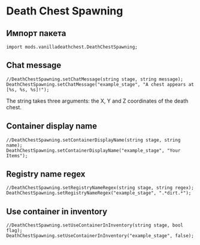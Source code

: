# Death Chest Spawning

## Импорт пакета
`import mods.vanilladeathchest.DeathChestSpawning;`

## Chat message
```zenscript
//DeathChestSpawning.setChatMessage(string stage, string message);
DeathChestSpawning.setChatMessage("example_stage", "A chest appears at [%s, %s, %s]!");
```
The string takes three arguments: the X, Y and Z coordinates of the death chest.

## Container display name
```zenscript
//DeathChestSpawning.setContainerDisplayName(string stage, string name);
DeathChestSpawning.setContainerDisplayName("example_stage", "Your Items");
```

## Registry name regex
```zenscript
//DeathChestSpawning.setRegistryNameRegex(string stage, string regex);
DeathChestSpawning.setRegistryNameRegex("example_stage", ".*dirt.*");
```

## Use container in inventory
```zenscript
//DeathChestSpawning.setUseContainerInInventory(string stage, bool flag);
DeathChestSpawning.setUseContainerInInventory("example_stage", false);
```
